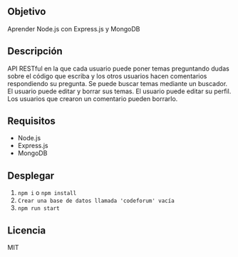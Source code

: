 ## Objetivo
Aprender Node.js con Express.js y MongoDB

## Descripción
API RESTful en la que cada usuario puede poner
temas preguntando dudas sobre el código que escriba y los otros usuarios
hacen comentarios respondiendo su pregunta. 
Se puede buscar temas mediante un buscador.
El usuario puede editar y borrar sus temas.
El usuario puede editar su perfil.
Los usuarios que crearon un comentario pueden borrarlo.


## Requisitos
* Node.js
* Express.js
* MongoDB

## Desplegar
1. `npm i` o `npm install`
2. `Crear una base de datos llamada 'codeforum' vacía`
3. `npm run start`

## Licencia
MIT